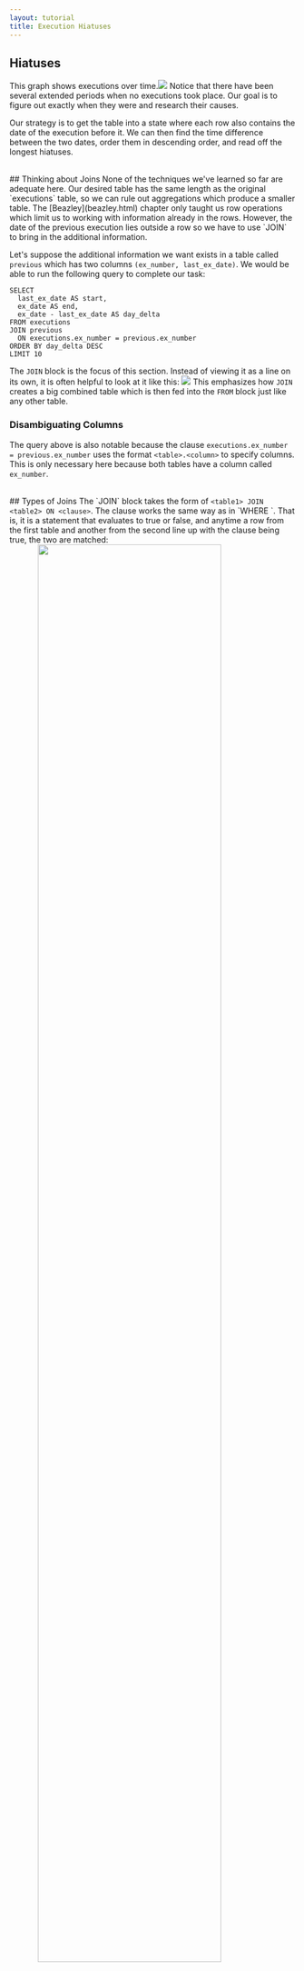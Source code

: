 ```yaml
---
layout: tutorial
title: Execution Hiatuses
---
```


<a name="hiatuses"></a>
## Hiatuses
This graph shows executions over time.<img src="imgs/exno_time.png"> Notice that there have been several extended periods when no executions took place. Our goal is to figure out exactly when they were and research their causes.

Our strategy is to get the table into a state where each row also contains the date of the execution before it. We can then find the time difference between the two dates, order them in descending order, and read off the longest hiatuses.

<br>
<a name="joins"></a>
## Thinking about Joins
None of the techniques we've learned so far are adequate here. Our desired table has the same length as the original `executions` table, so we can rule out aggregations which produce a smaller table. The [Beazley](beazley.html) chapter only taught us row operations which limit us to working with information already in the rows. However, the date of the previous execution lies outside a row so we have to use `JOIN` to bring in the additional information.

Let's suppose the additional information we want exists in a table called `previous` which has two columns `(ex_number, last_ex_date)`. We would be able to run the following query to complete our task:

    SELECT
      last_ex_date AS start,
      ex_date AS end,
      ex_date - last_ex_date AS day_delta
    FROM executions
    JOIN previous
      ON executions.ex_number = previous.ex_number
    ORDER BY day_delta DESC
    LIMIT 10

The `JOIN` block is the focus of this section. Instead of viewing it as a line on its own, it is often helpful to look at it like this: <img src="imgs/join_correctview.png"> This emphasizes how `JOIN` creates a big combined table which is then fed into the `FROM` block just like any other table.
<a name="disam_cols"></a>
<div class="sideNote">
  <h3>Disambiguating Columns</h3>
  <p>The query above is also notable because the clause <code>executions.ex_number = previous.ex_number</code> uses the format <code>&lt;table&gt;.&lt;column&gt;</code> to specify columns. This is only necessary here because both tables have a column called <code>ex_number</code>.</p>
</div>

<br>
<a name="join_types">
## Types of Joins
The `JOIN` block takes the form of <code class='codeblock'>&lt;table1&gt; JOIN &lt;table2&gt; ON &lt;clause&gt;</code>. The clause works the same way as in `WHERE <clause>`. That is, it is a statement that evaluates to true or false, and anytime a row from the first table and another from the second line up with the clause being true, the two are matched:
<img src="imgs/join_base.png" style="width:80%; display:block; margin-left:auto; margin-right:auto">

But what happens to rows which have no matches? In this case, the `previous` table didn't have a row for execution number 1 because there aren't any executions prior to it.
<img src="imgs/join_unmatched.png" style="width:80%; display:block; margin-left:auto; margin-right:auto">

 The <code>JOIN</code> command defaults to performing what is called an "inner join" in which unmatched rows are dropped.
<img src="imgs/join_inner.png" style="width:80%; display:block; margin-left:auto; margin-right:auto">

To preserve all the rows of the left table, we use a <code>LEFT JOIN</code> in in place of the vanilla <code>JOIN</code>. The empty parts of the row are left alone, which means they evaluate to <code>NULL</code>.
<img src="imgs/join_left.png" style="width:80%; display:block; margin-left:auto; margin-right:auto">

The <code>RIGHT JOIN</code> can be used to preserve unmatched rows in the right table, and the <code>OUTER JOIN</code> can be used to preserve unmatched rows in both.

The final subtlety is handling multiple matches. Say we have a `duplicated_previous` table which contains two copies of each row of the `previous` table. Each row of `executions` now matches two rows in `duplicated_previous`.
<img src="imgs/join_dup_pre.png" style="width:90%; display:block; margin-left:auto; margin-right:auto">
The join creates enough rows of `executions` so that each matching row of `duplicated_previous` gets its own partner. In this way, joins can create tables that are larger than the their constituents.
<img src="imgs/join_dup_post.png" style="width:90%; display:block; margin-left:auto; margin-right:auto">

<sql-quiz
  data-title="Mark the true statements."
  data-description="Suppose we have tableA with 3 rows and tableB with 5 rows.">
  <sql-quiz-option
    data-value="cartesian_prod"
    data-statement="<code>tableA JOIN tableB ON 1</code> returns 15 rows."
    data-hint="The <code>ON 1</code> clause is always true, so every row of tableA is matched against every row of tableB."
    data-correct="true"></sql-quiz-option>
  <sql-quiz-option
    data-value="bad_cartesian"
    data-statement="<code>tableA JOIN tableB ON 0</code> returns 0 rows."
    data-hint="For the same reason that <code>ON 1</code> returns 15 rows."
    data-correct="true"></sql-quiz-option>
  <sql-quiz-option
    data-value="left_join_bad"
    data-statement="<code>tableA LEFT JOIN tableB ON 0</code> returns 3 rows."
    data-hint="The left join preserves all the rows of tableA even though no rows of tableB match."
    data-correct="true"></sql-quiz-option>
  <sql-quiz-option
    data-value="outer_join_bad"
    data-statement="<code>tableA OUTER JOIN tableB ON 0</code> returns 8 rows."
    data-hint="The outer join preserves all the rows of tableA and tableB even though none of them are paired."
    data-correct="true"></sql-quiz-option>
  <sql-quiz-option
    data-value="outer_join_good"
    data-statement="<code>tableA OUTER JOIN tableB ON 1</code> returns 15 rows."
    data-hint="All the rows of tableA match all of the rows of tableB because of the <code>on 1</code> clause, so any join will return 15 rows. The different joins only differ in how they handle unmatched rows."
    data-correct="true"></sql-quiz-option>
</sql-quiz>

<br>
<a name="dates"></a>
## Dates
Let's take a break from joins for a bit and look at this line in our template query:

      ex_date - last_ex_date AS day_delta

We've made a big assumption that we can subtract dates from one another. But imagine you're the computer receiving a line like this. Do return the number of days between the dates? Why not hours or seconds? To make things worse, SQLite doesn't actually have date or time types (unlike most other SQL dialects) so the `ex_date` and `last_ex_date` columns look like ordinary strings to you. You're effectively being asked to do `'hello' - 'world'`. What does that even mean?

Fortunately, SQLite contains a bunch of functions to tell the computer: "Hey, these strings that I'm passing you actually contain dates or times. Act on them as you would a date."

<sql-exercise
 data-question='Look up <a href="https://stackoverflow.com/questions/27521223/sqlite-calculate-difference-in-days-between-yyyymmdd-date-formats-in-query">the documentation</a> to fix the query so that it returns the number of days between the dates.'
 data-default-text="SELECT '1993-08-10' - '1989-07-07' AS day_delta"
 data-solution="SELECT JULIANDAY('1993-08-10') - JULIANDAY('1989-07-07') AS day_delta"
></sql-exercise>

<br>
<a name="self_joins"></a>
## Self Joins
With what we learned about dates, we can correct our template query:

    SELECT
      last_ex_date AS start,
      ex_date AS end,
      JULIANDAY(ex_date) - JULIANDAY(last_ex_date)
        AS day_delta
    FROM executions
    JOIN previous
      ON executions.ex_number = previous.ex_number
    ORDER BY day_delta DESC
    LIMIT 5

The next step is to build out the `previous` table.
<sql-exercise
  data-question="Write a query to produce the <code>previous</code> table."
  data-comment="Remember to use aliases to get the column names<code>(ex_number, last_ex_date)</code>."
  data-solution="SELECT
  ex_number + 1 AS ex_number,
  ex_date AS last_ex_date
FROM executions
WHERE ex_number < 553"></sql-exercise>

Now we can nest this query into our template above:
<sql-exercise
  data-question="Nest the query which generates the <code>previous</code> table into the template."
  data-comment='Notice that we are using a table alias here, naming the result of the nested query "previous".'
  data-default-text="SELECT
  last_ex_date AS start,
  ex_date AS end,
  JULIANDAY(ex_date) - JULIANDAY(last_ex_date)
    AS day_delta
FROM executions
JOIN (<your-query>) previous
  ON executions.ex_number = previous.ex_number
ORDER BY day_delta DESC
LIMIT 10"
  data-solution="SELECT
  last_ex_date AS start,
  ex_date AS end,
  JULIANDAY(ex_date) - JULIANDAY(last_ex_date) AS day_delta
FROM executions
JOIN (
    SELECT
      ex_number + 1 AS ex_number,
      ex_date AS last_ex_date
    FROM executions
    WHERE ex_number < 553
  ) previous
  ON executions.ex_number = previous.ex_number
ORDER BY day_delta DESC
LIMIT 10"
></sql-exercise>

`previous` is derived from `executions`, so we're effectively joining `executions` to itself. This is called a "self join" and is a powerful technique for allowing rows to get information from other parts of the same table.

We've created the `previous` table to clarify the purpose that it serves. But we can actually write the query more elegantly by joining the `executions` table directly to itself.
<sql-exercise
  data-question="Fill in the <code>JOIN ON</code> clause to complete a more elegant version of the previous query."
  data-comment="Note that we still need to give one copy an alias to ensure that we can refer to it unambiguously."
  data-default-text="SELECT
  previous.ex_date AS start,
  executions.ex_date AS end,
  JULIANDAY(executions.ex_date) - JULIANDAY(previous.ex_date)
    AS day_delta
FROM executions
JOIN executions previous
  ON <your-clause>
ORDER BY day_delta DESC
LIMIT 10"
  data-solution="SELECT
  previous.ex_date AS start,
  executions.ex_date AS end,
  JULIANDAY(executions.ex_date) - JULIANDAY(previous.ex_date)
    AS day_delta
FROM executions
JOIN executions previous
  ON executions.ex_number = previous.ex_number + 1
ORDER BY day_delta DESC
LIMIT 10"
></sql-exercise>

We can now use the precise dates of the hiatuses to research what happened over each period. In the years immediately after the ban on capital punishment was lifted, there were long periods without executions due to the low number death sentences, coupled with legal challenges to the new ruling. We thus exclude intermissions before 1993 and focus on two major hiatuses since.<img src="imgs/exno_time_annotated.png">

Hiatus 1 was due to legal challenges to the <a href="https://en.wikipedia.org/wiki/Antiterrorism_and_Effective_Death_Penalty_Act_of_1996">Antiterrorism and Effective Death Penalty Act of 1996</a> created in response to the 1993 World Trade Center and 1995 Oklahoma City bombings. The act limited the appeals process  to make the death penalty more effective especially for terrorism cases.(<a href="https://deathpenaltyinfo.org/documents/1996YearEndRpt.pdf">Source</a>)

Hiatus 2 was caused by a stay enacted by the Supreme Court while it weighed in on <a href="https://en.wikipedia.org/wiki/Baze_v._Rees">Baze v. Rees</a> which examined if lethal injection violates the Eighth Amendment prohibiting "cruel and unusual punishment". This affected executions across America because most states were using the same drug cocktail as Kentucky. The Supreme Court eventually affirmed Kentucky court decision and executions in Texas resumed a few months later.

<br>
<a name="recap"></a>
## Recap


